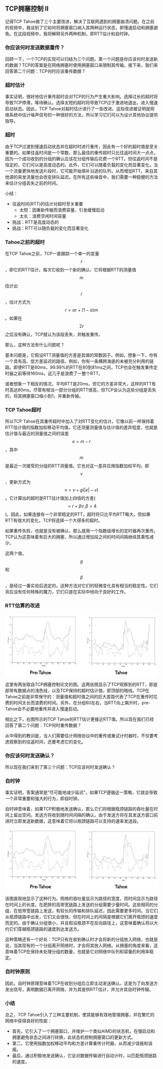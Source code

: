 ## TCP拥塞控制 II

记得TCP Tahoe做了三个主要改进，解决了互联网遇到的拥塞崩溃问题。在之前的视频中，我谈到了它如何将拥塞窗口纳入其两种运行状态，即慢速启动和拥塞避免。在这段视频中，我将解释另外两种机制，即RTT估计和自时钟。



### 你应该何时发送数据重传？

回顾一下，一个TCP的实现可以归结为三个问题。第一个问题是你应该何时发送新的数据？TCP的答案是在网络拥塞时使用拥塞窗口来限制其传输。接下来，我们来回答第二个问题：TCP何时应该重传数据？



### 超时估计

事实证明，很好地估计重传超时会对TCP的行为产生重大影响。选择过长的超时将导致TCP停滞，等待确认。选择太短的超时将导致TCP过于激进地退出，进入慢速启动状态。因此，TCP Tahoe对超时估计进行了一些改进。这些改进被证明是网络系统中估计噪声信号的一种很好的方法，所以学习它们可以为设计其他协议提供指导。



### 超时

由于TCP过渡到慢速启动状态并在超时时进行重传，因此有一个好的超时值是至关重要的。如果往返时间是一个常数，那么最佳的重传超时只比往返时间大一点点，因为一个成功收到的分组的确认应该在分组传输后花费一个RTT。但往返时间不是恒定的，它们可以是高度动态的。此外，它们可以随着负载的变化而显著变化。当一个流量更快地发送片段时，它可能开始填补沿途的队列，从而增加RTT。来自其他源的突发流量也会改变排队延迟。在所有这些噪音中，我们需要一种稳健的方法来估计分组丢失之前的时间。

小结：

- 往返时间(RTT)的估计对超时至关重要
  - 太短：因重新传输而浪费容量，引发缓慢启动
  - 太长：浪费空闲时间容量
- 挑战：RTT是高度动态的
- 挑战：RTT可以随负载的变化而显著变化



### Tahoe之前的超时

在TCP Tahoe之前，TCP一直跟踪一个单一的变量$$r$$，即它的RTT估计。每次它收到一个新的确认，它将根据RTT的测量值$$m$$估计出$$r$$，估计方式为$$r = \alpha r + (1-\alpha )m$$。如果在$$2r$$之后没有确认，TCP就认为该段丢失，并触发重传。

那么，这种方法有什么问题呢？

基本问题是，它假设RTT测量值的方差是其值的常数因子。例如，想象一下，你有一个具有高、低方差延迟的路径。例如，你有一条横跨海底的未被充分利用的链路。即使RTT是80ms，99.99%的RTT在80到81ms之间，TCP也会在触发重传定时器之前等待160ms，这几乎是浪费了一整个RTT。

或者想象一下相反的情况，平均RTT是20ms，但它的方差非常大，这样的RTT有时高达80ms。尽管有相当一部分分组的RTT很高，但TCP会认为这些分组是丢失的，将其拥塞窗口缩小到1，并重新传输。



### TCP Tahoe超时

所以TCP Tahoe在其重传超时中加入了对RTT变化的估计。它像以前一样保持着RTT估计值的指数加权移动平均值。它还测量测量值与估计值的差异程度，也就是估计值与最近的测量值之间的误差$$e=m-r$$，其中$$m$$是最近一次接受的分组的RTT测量值。它也对这一差异应用指数加权平均，即$$v$$，更新方式为$$v = v + g(|e| - v)$$。它计算出的超时是RTT估计值加上四倍的方差($$=r+\beta v, \beta=4$$)。因此，如果连接有一个非常稳定的RTT，超时将只比平均RTT略大。但如果RTT有很大的变化，TCP将选择一个大得多的超时。

如果重传失败，也就是没有被确认，那么就用一个指数级增长的定时器再次重传。TCP认为这意味着有巨大的拥塞，所以通过增加段之间的时间间隔继续其乘性减少。

这两个值，$$g$$和$$\beta$$，是经过一番实验后选定的。这种方法对它们的轻微变化具有相当的稳定性。它们背后没有任何特殊的魔力，它们只是在实际中倾向于良好的工作。



### RTT估算的改进

![](../.gitbook/Unit4-Congestion-Control/4.7/1.jpg)

这里有两张取自TCP拥塞控制论文的图。这两张图显示了TCP观察到的RTT，即底部带有数据点的浅色线，以及TCP保持的超时估计值，即顶部的暗线。TCP在Tahoe之前是非常保守的：测量值和超时值之间的巨大差距代表了TCP在重传时花费的时间太长而浪费的时间。另外，在分组60左右，当RTT向上飙升时，pre-Tahoe会不必要地重传并进入慢速启动。

相比之下，右图所示的TCP Tahoe的RTT估计更接近RTT值。所以现在我们已经回答了第二个问题：TCP何时重传数据？

从中得到的教训是，当人们需要估计网络协议中的重传或重试计时器时，不仅要考虑观察到的往返时间，还要考虑它的变化。



### 你应该何时发送确认？

所以现在我们来到了第三个问题：TCP应该何时发送确认？



### 自时钟

事实证明，答案通常是"尽可能地减少延迟"。如果TCP遵循这一策略，它就会导致一个非常重要和强大的行为，即自时钟。

自时钟意味着，如果TCP积极地发送确认，那么它们将根据瓶颈链路的吞吐量在时间上留出空间。发送方将收到随时间间隔的确认。由于发送方将在其发送方窗口前进时立即发送新数据，这意味着它将以瓶颈链路可以支持的速率发送段。

![](../.gitbook/Unit4-Congestion-Control/4.7/1.jpg)

该图直观地显示了这种行为。网络的吞吐量显示为路径的宽度，而时间显示为路径在时间上的长度。在肥胖的高带宽链路上发送的分组需要少量时间。这些相同的分组，在低带宽链路上发送，有较长的传输和排队延迟，因此需要更多时间。当它们从瓶颈链路中出发，它们又会很快，但在时间上的间隔是根据它们离开瓶颈的速度而定的。由于确认分组很小，并且假设瓶颈不在反向路径上，这意味着确认将以大约它们穿越瓶颈链路的速度到达发送方。

这种策略还有一个好处：TCP只有在收到确认时才会将新的分组放入网络，也就是说，当其现有的一个分组离开网络时，才会将其放入网络。从拥塞的角度来看，这意味着TCP在保持未处理分组的数量，也就是它对网络中队列和容量的利用率稳定。



### 自时钟原则

因此，自时钟原理意味着TCP在收到分组后立即主动发送确认。这是为了向发送方发出信号，表明数据已离开网络，并为其提供RTT估计，并允许其自时钟传输。



### 小结

总之，TCP Tahoe引入了三种主要机制，使其能够有效地管理拥塞，并在繁忙的网络中获得良好的性能：

- 首先，它引入了一个拥塞窗口，并维护一个类似AIMD的状态机，在慢启动和拥塞避免状态之间进行转换，此状态机控制拥塞窗口的更新方式。
- 第二，它使用指数加权移动平均和方差计算重传计时器，从而减少误报和误报。
- 最后，通过积极地发送确认，它会对数据传输进行自动计时，以匹配瓶颈链路的速度。